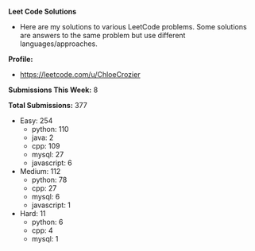 **Leet Code Solutions**

- Here are my solutions to various LeetCode problems. Some solutions are answers to the same problem but use different languages/approaches.

**Profile:**

- https://leetcode.com/u/ChloeCrozier

**Submissions This Week:** 8

**Total Submissions:** 377
- Easy: 254
  - python: 110
  - java: 2
  - cpp: 109
  - mysql: 27
  - javascript: 6
- Medium: 112
  - python: 78
  - cpp: 27
  - mysql: 6
  - javascript: 1
- Hard: 11
  - python: 6
  - cpp: 4
  - mysql: 1